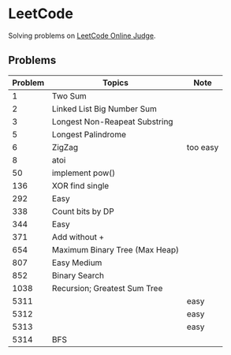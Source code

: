 # LeetCode
Solving problems on [LeetCode Online Judge](https://leetcode.com/problemset/all/).

## Problems
|Problem|Topics|Note|
|-|-|-|
|1|Two Sum||
|2|Linked List Big Number Sum||
|3|Longest Non-Reapeat Substring||
|5|Longest Palindrome||
|6|ZigZag|too easy|
|8|atoi||
|50|implement pow()||
|136|XOR find single||
|292|Easy||
|338|Count bits by DP||
|344|Easy||
|371|Add without +||
|654|Maximum Binary Tree (Max Heap)||
|807|Easy Medium||
|852|Binary Search||
|1038|Recursion; Greatest Sum Tree||
|5311||easy|
|5312||easy|
|5313||easy|
|5314|BFS||